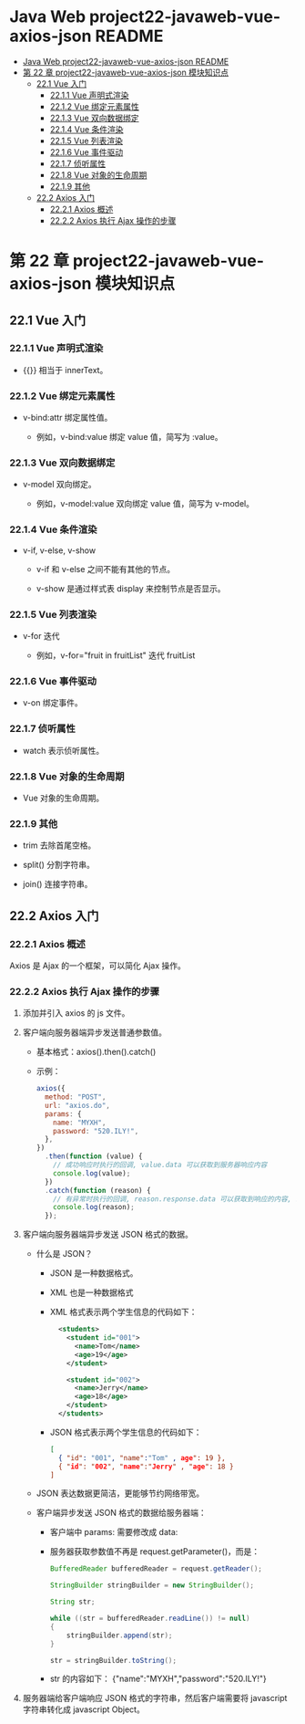 <!-- @import "[TOC]" {cmd="toc" depthFrom=1 depthTo=6 orderedList=false} -->

# Java Web project22-javaweb-vue-axios-json README

<!-- code_chunk_output -->

- [Java Web project22-javaweb-vue-axios-json README](#java-web-project22-javaweb-vue-axios-json-readme)
- [第 22 章 project22-javaweb-vue-axios-json 模块知识点](#第-22-章-project22-javaweb-vue-axios-json-模块知识点)
  - [22.1 Vue 入门](#221-vue-入门)
    - [22.1.1 Vue 声明式渲染](#2211-vue-声明式渲染)
    - [22.1.2 Vue 绑定元素属性](#2212-vue-绑定元素属性)
    - [22.1.3 Vue 双向数据绑定](#2213-vue-双向数据绑定)
    - [22.1.4 Vue 条件渲染](#2214-vue-条件渲染)
    - [22.1.5 Vue 列表渲染](#2215-vue-列表渲染)
    - [22.1.6 Vue 事件驱动](#2216-vue-事件驱动)
    - [22.1.7 侦听属性](#2217-侦听属性)
    - [22.1.8 Vue 对象的生命周期](#2218-vue-对象的生命周期)
    - [22.1.9 其他](#2219-其他)
  - [22.2 Axios 入门](#222-axios-入门)
    - [22.2.1 Axios 概述](#2221-axios-概述)
    - [22.2.2 Axios 执行 Ajax 操作的步骤](#2222-axios-执行-ajax-操作的步骤)

<!-- /code_chunk_output -->

# 第 22 章 project22-javaweb-vue-axios-json 模块知识点

## 22.1 Vue 入门

### 22.1.1 Vue 声明式渲染

- {{}} 相当于 innerText。

### 22.1.2 Vue 绑定元素属性

- v-bind:attr 绑定属性值。

  - 例如，v-bind:value 绑定 value 值，简写为 :value。

### 22.1.3 Vue 双向数据绑定

- v-model 双向绑定。

  - 例如，v-model:value 双向绑定 value 值，简写为 v-model。

### 22.1.4 Vue 条件渲染

- v-if, v-else, v-show

  - v-if 和 v-else 之间不能有其他的节点。

  - v-show 是通过样式表 display 来控制节点是否显示。

### 22.1.5 Vue 列表渲染

- v-for 迭代

  - 例如，v-for="fruit in fruitList" 迭代 fruitList

### 22.1.6 Vue 事件驱动

- v-on 绑定事件。

### 22.1.7 侦听属性

- watch 表示侦听属性。

### 22.1.8 Vue 对象的生命周期

- Vue 对象的生命周期。

### 22.1.9 其他

- trim 去除首尾空格。

- split() 分割字符串。

- join() 连接字符串。

## 22.2 Axios 入门

### 22.2.1 Axios 概述

Axios 是 Ajax 的一个框架，可以简化 Ajax 操作。

### 22.2.2 Axios 执行 Ajax 操作的步骤

1.  添加并引入 axios 的 js 文件。

2.  客户端向服务器端异步发送普通参数值。

    - 基本格式：axios().then().catch()

    - 示例：

      ```javascript
      axios({
        method: "POST",
        url: "axios.do",
        params: {
          name: "MYXH",
          password: "520.ILY!",
        },
      })
        .then(function (value) {
          // 成功响应时执行的回调, value.data 可以获取到服务器响应内容
          console.log(value);
        })
        .catch(function (reason) {
          // 有异常时执行的回调, reason.response.data 可以获取到响应的内容, reason.message 和 reason.stack 可以查看错误的信息
          console.log(reason);
        });
      ```

3.  客户端向服务器端异步发送 JSON 格式的数据。

    - 什么是 JSON？

      - JSON 是一种数据格式。

      - XML 也是一种数据格式

      - XML 格式表示两个学生信息的代码如下：

        ```xml
          <students>
            <student id="001">
              <name>Tom</name>
              <age>19</age>
            </student>

            <student id="002">
              <name>Jerry</name>
              <age>18</age>
            </student>
          </students>
        ```

      - JSON 格式表示两个学生信息的代码如下：

        ```json
        [
          { "id": "001", "name":"Tom" , age": 19 },
          { "id": "002", "name":"Jerry" , "age": 18 }
        ]
        ```

    - JSON 表达数据更简洁，更能够节约网络带宽。

    - 客户端异步发送 JSON 格式的数据给服务器端：

      - 客户端中 params: 需要修改成 data:

      - 服务器获取参数值不再是 request.getParameter()，而是：

        ```java
        BufferedReader bufferedReader = request.getReader();

        StringBuilder stringBuilder = new StringBuilder();

        String str;

        while ((str = bufferedReader.readLine()) != null)
        {
            stringBuilder.append(str);
        }

        str = stringBuilder.toString();
        ```

      - str 的内容如下：
        {"name":"MYXH","password":"520.ILY!"}

4.  服务器端给客户端响应 JSON 格式的字符串，然后客户端需要将 javascript 字符串转化成 javascript Object。
